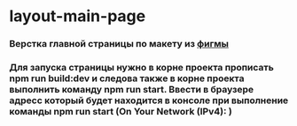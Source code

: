 # layout-main-page

### Верстка главной страницы по макету из [фигмы](https://www.figma.com/file/l618fvsKezoCDAITxQ9Ek6/%D0%B1%D0%BB%D0%BE%D0%B3-(Copy)?node-id=1%3A1726&t=hQA0OCoBjTmiOO0m-0)

### Для запуска страницы нужно в корне проекта прописать npm run build:dev и следова также в корне проекта выполнить команду npm run start. Ввести в браузере адресс который будет находится в консоле при выполнение команды npm run start (On Your Network (IPv4): )